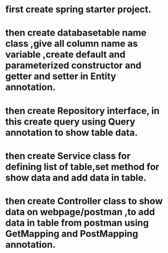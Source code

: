 # first create spring starter project.
# then create databasetable name class ,give all column name as variable ,create default and parameterized constructor and getter and setter in Entity annotation.
# then create Repository interface, in this create query using Query annotation to show table data.
# then create Service class for defining list of table,set method for show data and add data in table.
# then create  Controller class to show data on webpage/postman ,to add data in table from postman using GetMapping and PostMapping annotation.

